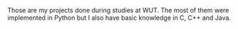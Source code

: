 Those are my projects done during studies at WUT. The most of them were implemented in Python but I also have basic knowledge in C, C++ and Java.
